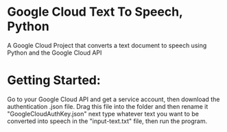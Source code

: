 # Google Cloud Text To Speech, Python
 A Google Cloud Project that converts a text document to speech using Python and the Google Cloud API

# Getting Started:
 Go to your Google Cloud API and get a service account, then download the authentication .json file. Drag this file into the folder and then rename it "GoogleCloudAuthKey.json" next type whatever text you want to be converted into speech in the "input-text.txt" file, then run the program.
